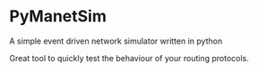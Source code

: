 PyManetSim
==========

A simple event driven network simulator written in python

Great tool to quickly test the behaviour of  your routing protocols.
